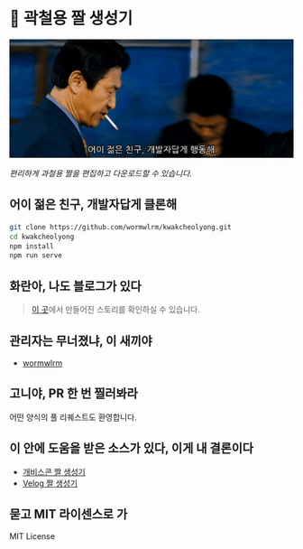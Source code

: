# 🎴 곽철용 짤 생성기

<p style="text-align: center;">

![preview](/preview.gif)

</p>

*편리하게 과철용 짤을 편집하고 다운로드할 수 있습니다.*

## 어이 젊은 친구, 개발자답게 클론해

```bash
git clone https://github.com/wormwlrm/kwakcheolyong.git
cd kwakcheolyong
npm install
npm run serve
```

## 화란아, 나도 블로그가 있다

> [이 곳](https://wormwlrm.github.io/2019/10/13/Kwakcheolyong-Image-Creator-Development-Story.html)에서 만들어진 스토리를 확인하실 수 있습니다.

## 관리자는 무너졌냐, 이 새끼야

- [wormwlrm](https://github.com/wormwlrm)

## 고니야, PR 한 번 찔러봐라

어떤 양식의 풀 리퀘스트도 환영합니다.

## 이 안에 도움을 받은 소스가 있다, 이게 내 결론이다

- [개비스콘 짤 생성기](https://github.com/rajephon/gvsc)
- [Velog 짤 생성기](https://velog.io/@godori/banner-maker)

## 묻고 MIT 라이센스로 가

MIT License
